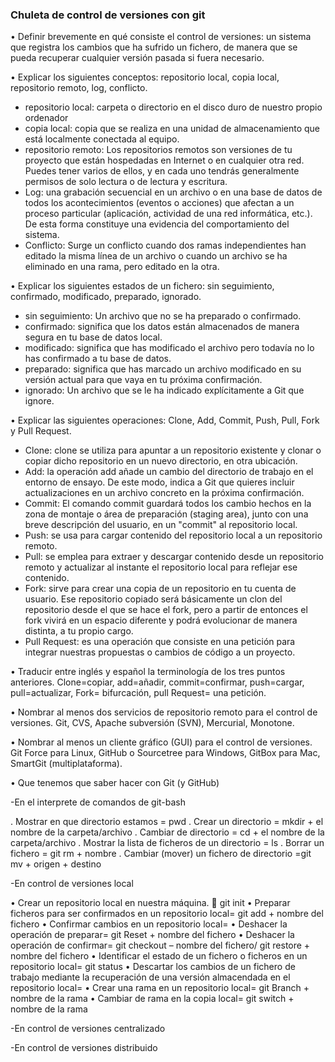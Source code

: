 ### Chuleta de control de versiones con git
•	Definir brevemente en qué consiste el control de versiones: un sistema que registra los cambios que ha sufrido un fichero, de manera que se pueda recuperar cualquier versión pasada si fuera necesario.

•	Explicar los siguientes conceptos: repositorio local, copia local, repositorio remoto, log, conflicto.
-	repositorio local: carpeta o directorio en el disco duro de nuestro propio ordenador
-	copia local: copia que se realiza en una unidad de almacenamiento que está localmente conectada al equipo.
-	repositorio remoto: Los repositorios remotos son versiones de tu proyecto que están hospedadas en Internet o en cualquier otra red. Puedes tener varios de ellos, y en cada uno tendrás generalmente permisos de solo lectura o de lectura y escritura.
-	Log: una grabación secuencial en un archivo o en una base de datos de todos los acontecimientos (eventos o acciones) que afectan a un proceso particular (aplicación, actividad de una red informática, etc.). De esta forma constituye una evidencia del comportamiento del sistema.
-	Conflicto: Surge un conflicto cuando dos ramas independientes han editado la misma línea de un archivo o cuando un archivo se ha eliminado en una rama, pero editado en la otra.

•	Explicar los siguientes estados de un fichero: sin seguimiento, confirmado, modificado, preparado, ignorado.
- sin seguimiento:  Un archivo que no se ha preparado o confirmado.
-	confirmado: significa que los datos están almacenados de manera segura en tu base de datos local.
-	modificado: significa que has modificado el archivo pero todavía no lo has confirmado a tu base de datos.
-	preparado: significa que has marcado un archivo modificado en su versión actual para que vaya en tu próxima confirmación.
-	ignorado: Un archivo que se le ha indicado explícitamente a Git que ignore.

•	Explicar las siguientes operaciones: Clone, Add, Commit, Push, Pull, Fork y Pull Request.
-	Clone: clone se utiliza para apuntar a un repositorio existente y clonar o copiar dicho repositorio en un nuevo directorio, en otra ubicación.
-	Add: la operación add añade un cambio del directorio de trabajo en el entorno de ensayo. De este modo, indica a Git que quieres incluir actualizaciones en un archivo concreto en la próxima confirmación.
-	Commit: El comando commit guardará todos los cambio hechos en la zona de montaje o área de preparación (staging area), junto con una breve descripción del usuario, en un "commit" al repositorio local.
-	Push: se usa para cargar contenido del repositorio local a un repositorio remoto. 
-	Pull: se emplea para extraer y descargar contenido desde un repositorio remoto y actualizar al instante el repositorio local para reflejar ese contenido.
-	Fork: sirve para crear una copia de un repositorio en tu cuenta de usuario. Ese repositorio copiado será básicamente un clon del repositorio desde el que se hace el fork, pero a partir de entonces el fork vivirá en un espacio diferente y podrá evolucionar de manera distinta, a tu propio cargo.
-	Pull Request: es una operación que consiste en una petición para integrar nuestras propuestas o cambios de código a un proyecto.

•	Traducir entre inglés y español la terminología de los tres puntos anteriores.
Clone=copiar, add=añadir, commit=confirmar, push=cargar, pull=actualizar, Fork= bifurcación, pull Request= una petición.

•	Nombrar al menos dos servicios de repositorio remoto para el control de versiones.
Git, CVS, Apache subversión (SVN), Mercurial, Monotone.

•	Nombrar al menos un cliente gráfico (GUI) para el control de versiones.
Git Force para Linux, GitHub o Sourcetree para Windows, GitBox para Mac, SmartGit (multiplataforma).


• Que tenemos que saber hacer con Git (y GitHub) 

-En el interprete de comandos de git-bash

.	Mostrar en que directorio estamos = pwd
.	Crear un directorio = mkdir + el nombre de la carpeta/archivo
.	Cambiar de directorio = cd + el nombre de la carpeta/archivo
.	Mostrar la lista de ficheros de un directorio = ls
.	Borrar un fichero = git rm + nombre
.	Cambiar (mover) un fichero de directorio =git  mv + origen + destino 

-En control de versiones local

•	Crear un repositorio local en nuestra máquina.  git init
•	Preparar ficheros para ser confirmados en un repositorio local= git add + nombre del fichero
•	Confirmar cambios en un repositorio local=
•	Deshacer la operación de preparar= git Reset + nombre del fichero
•	Deshacer la operación de confirmar= git checkout – nombre del fichero/ git restore + nombre del fichero 
•	Identificar el estado de un fichero o ficheros en un repositorio local= git status
•	Descartar los cambios de un fichero de trabajo mediante la recuperación de una versión almacendada en el repositorio local=
•	Crear una rama en un repositorio local= git Branch + nombre de la rama 
•	Cambiar de rama en la copia local= git switch + nombre de la rama

-En control de versiones centralizado



-En control de versiones distribuido




  
